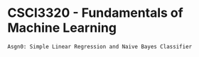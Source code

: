 # CSCI3320 - Fundamentals of Machine Learning
```
Asgn0: Simple Linear Regression and Naive Bayes Classifier
```
